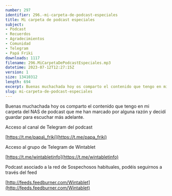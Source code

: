 ```yaml
---
number: 297
identifier: 296.-mi-carpeta-de-podcast-especiales
title: Mi carpeta de podcast especiales
subject:
- Podcast
- Recuerdos
- Agradecimientos
- Comunidad
- Telegram
- Papá Friki
downloads: 1117
filename: 296.MiCarpetaDePodcastEspeciales.mp3
datetime: 2023-07-12T12:27:15Z
version: 1
size: 13410312
length: 694
excerpt: Buenas muchachada hoy os comparto el contenido que tengo en mi carpeta del NAS de podcast que me han marcado por alguna razón y decidí guardar para escuchar más adelante
slug: mi-carpeta-de-podcast-especiales
---
```

Buenas muchachada hoy os comparto el contenido que tengo en mi carpeta del NAS de podcast que me han marcado por alguna razón y decidí guardar para escuchar más adelante.

Acceso al canal de Telegram del podcast

[https://t.me/papa\_friki](https://t.me/papa_friki)

Acceso al grupo de Telegram de Wintablet

[https://t.me/wintabletinfo](https://t.me/wintabletinfo)

Podcast asociado a la red de Sospechosos habituales, podéis seguirnos a través del feed

[http://feeds.feedburner.com/Wintablet](http://feeds.feedburner.com/Wintablet)